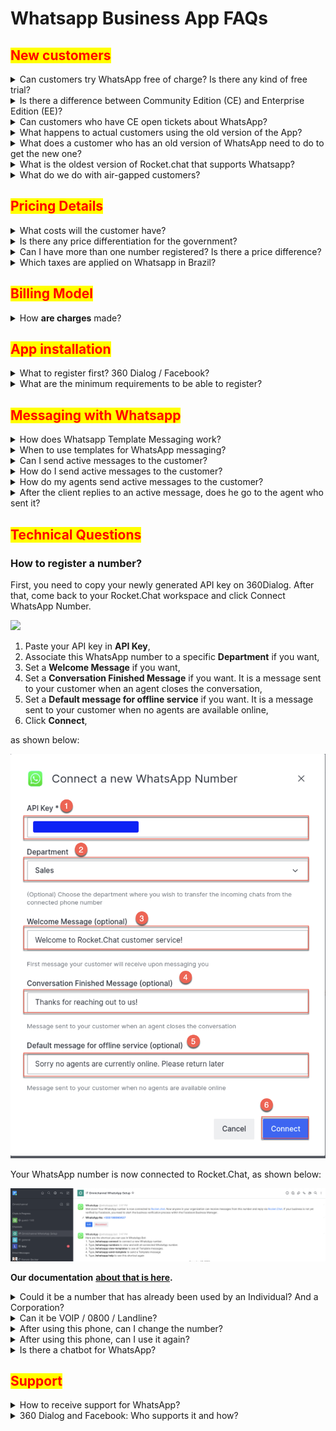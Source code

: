 # Whatsapp Business App FAQs

## <mark style="color:red;">**New customers**</mark>

<details>

<summary>Can customers try WhatsApp free of charge? Is there any kind of free trial?</summary>

Not at the moment. We are working to provide a sandbox to be able to do so.

</details>

<details>

<summary>Is there a difference between Community Edition (CE) and Enterprise Edition (EE)?</summary>

No, there is no differentiation on WhatsApp for CE x EE. All charges incurred for CE will be applied the same way (App fee, number fee, and variable costs). CE users will only be able to do so through our self-service method.\\

</details>

<details>

<summary>Can customers who have CE open tickets about WhatsApp?</summary>

Community workspaces that purchase the app will have access to support for all matters related to WhatsApp. The process should be done normally by opening up a ticket [at Zoho desk](https://desk.rocket.chat/portal/en/signin).

</details>

<details>

<summary>What happens to actual customers using the old version of the App?</summary>

We have a few customers using the old versions. The payment of $59 will be the same for these customers until the end of the contract. After that, the current policy applies, and for 1 number the new price will be $78. This price already includes taxes.

</details>

<details>

<summary>What does a customer who has an old version of WhatsApp need to do to get the new one?</summary>

Existing customers should click on uninstall button on the Marketplace panel. Before that, please copy the API KEY and then paste it onto the app after installing it.\\

</details>

<details>

<summary>What is the oldest version of Rocket.chat that supports Whatsapp?</summary>

`3.14.0`

</details>

<details>

<summary>What do we do with air-gapped customers?</summary>

We won’t be able to serve air-gapped customers because the necessity to connect with the 360Dialog proxy is needed to have access to the WhatsApp Business API.

</details>

## <mark style="color:red;">**Pricing Details**</mark>

<details>

<summary>What costs will the customer have?</summary>

There will be 3 types of costs. App fee ($39/mo), 360dialog's monthly fee ($39/mobile number/mo) + Facebook costs per template message used (variable depending on volume). Rocket.Chat does not charge any mark-up on variable costs. This price already includes taxes.

<img src="https://lh6.googleusercontent.com/lkoBbHYszMzb__VE_NgGjQ6iqGG7ZJclm5h8_pmAp6CGBAnjAEdbYRQFLSRxS81wb7lDOZB3xjew-bc3aZMsvGN4sEb8Kh09TtITauPm9YX809Z6ae2c82gM1hjvsV1lZ_Dp1KEH" alt="" data-size="original">

**Understanding 360dialog's fixed monthly fee**

\
Our pricing is based on the monthly license fee per hosted number. Incoming & outgoing WhatsApp Session Messages are always free and unlimited - we never charge any extra cost per session message. The license fee can vary according to the available bandwidth since we have higher tier options for customers that exchange more than 10 messages per second and to partner deal size. If your account will need to process more than 10 messages per second, please reach out to our support team. We never charge any extra cost per Outgoing Template Messages, the WhatsApp fees are only passed through.

**Facebook Current Pricing (until January 31st, 2022) and New Facebook Pricing (starting February 1st, 2022): Conversation-based Pricing** [**can be found here**](https://docs.360dialog.com/useful/how-much-does-it-cost-to-have-a-whatsapp-business-api-account-with-360dialog)

\_\_

_Facebook Current Pricing (until January 31st, 2022)_

Template messages (business-initiated) sent through your WhatsApp Business Account are charged according to a tiered pricing model. If your customer initiates messaging with you, WhatsApp will not charge you for any messages (including Templated Messages) that you send to that customer for up to 24 hours following the last message that that customer sends to you ("Customer Care Window"). Any additional message you send to that customer beyond the Customer Care Window must be a Templated Message

**Facebook Pricing**

_The prices listed below are effective until February 1, 2022. After that, conversation-based pricing rates apply._

**Pricing Rules**

* “Message template” has the meaning detailed in our Documentation. “Templated message” means a message sent using a message template, in compliance with Facebook’s terms and policies.
* All prices are set forth in the List Price Schedule below and will apply to Templated Messages sent on or after the effective date indicated in the List Price Schedule.
* Facebook will determine the price of each delivered Templated Message based upon the country code of the message recipient and the volume of Templated Messages delivered in a calendar month to a given country or region. Templated Message volume will not be aggregated across countries or regions or different Whatsapp Business API’s.
* The price charged for each delivered Templated Message will be the price effective at the time you send the Templated Message.
* Charges are applicable for each Templated Message that is delivered within 30 days after being sent. Charges will not be applicable for Templated Messages that were delivered more than 30 days after it was sent. We determine that a message has been delivered when WhatsApp servers process a delivery receipt for the sent message\*\*.\*\*
* If your customer initiates messaging with you, we will not charge you for any messages (including Templated Messages) that you send to that customer for up to 24 hours following the last message that that customer sends to you ("Customer Care Window"). Any additional message you send to that customer beyond the Customer Care Window must be a Templated Message, for which we will charge you as set forth in our rate card.
* Facebook will have the right to update this rate card on a monthly basis, and changes will take effect the first day of the calendar month following such changes.
* The WhatsApp Business Solution may not be used to send messages to or from the following countries and regions: Crimea, Cuba, Iran, North Korea, and Syria.

**Cost per Message in USD**

To see the entire list of the countries and the complete pricing range, please visit this page.

New Facebook Pricing (starting February 1st, 2022): Conversation-based Pricing The main change going into effect on February 1st is that now instead of only paying for used template messages. Facebook will start charging for each and every conversation. Also, you can send as many messages as you want in a 24-hour session, even if the customer doesn't respond.

**How It Works**

In conversation-based Pricing, WhatsApp Business API conversations fall into two categories that are priced differently:

* User-initiated, like customer care and general support inquiries
* Business-initiated, like post-purchase notifications

All conversations are measured in 24-hour increments, or "sessions", that start whenever the first message is delivered by a business. The first message can be initiated by the business (business-initiated) or a business reply within 24 hours of a user message (user-initiated). A user is defined as the person or entity with whom the business is messaging.

Charges for conversations are based on the user’s phone number. Rates for business-initiated conversations and user-initiated conversations vary by market (country or region). See Rates below.

**Free Tier Conversations**

The first 1,000 conversations each month will be free, so your business can start to build experiences your customers will love before having to pay. Each WABA gets 1,000 free tier conversations. Free tier conversations can be business-initiated or user-initiated\*\*.\*\*

**Free Entry Points Conversations**

Conversations will not be charged when users message businesses using call-to-action buttons on Ads that click to WhatsApp or a Facebook Page CTA. Free entry point conversations can only be user-initiated. Only the first conversation that starts from the entry point is free of charge. Subsequent conversations with the user are charged.

Standard pricing will apply for Ads that Click to WhatsApp. The conversation that initiates from the ad is free, but not the ad itself.

**Detailed pricing and examples can be found** [**on this link**](https://developers.facebook.com/docs/whatsapp/pricing/conversationpricing?locale=en\_US)**.**

</details>

<details>

<summary>Is there any price differentiation for the government?</summary>

Government Agencies must get approval from Facebook before creating any WhatsApp Business accounts. Please note that this process can take up to 60 days and will generate extra costs. To start the Government WABA Application process, please send the information requested in the form below. Then, a member of our team will reach out to you with the next steps. Anybody involved (partner, business, or government agency) can fill out the form. If needed, extra information will be requested by the team member responsible for the process.

[**Form Link**](https://marketplace.360dialog.com/government-access-request-form)

</details>

<details>

<summary>Can I have more than one number registered? Is there a price difference?</summary>

Yes, you can have more than one number but there isn’t a difference based on the number of numbers bought.

</details>

<details>

<summary>Which taxes are applied on Whatsapp in Brazil?</summary>

The 78$ price already includes taxes<mark style="color:red;">**.**</mark>

</details>

## <mark style="color:red;">Billing Model</mark>

<details>

<summary>How <strong>are charges</strong> made?</summary>

Trying to provide a better experience to our customers, Rocket.Chat will be responsible for sending a single invoice with any other charges that may be due Rocket.Chat.

</details>

## <mark style="color:red;">**App installation**</mark>

<details>

<summary>What to register first? 360 Dialog / Facebook?</summary>

The process starts at Rocket.Chat, after installing the App, the user is guided through all the steps. The 360D account will be created, the phone number will be sent and if all goes well, the number will be set up and ready for production in less than 10 minutes. It is also important for the customer to have a Facebook Business Manager account in the company's name. Check the signup documentation for details on this link.

</details>

<details>

<summary>What are the minimum requirements to be able to register?</summary>

A Facebook Business Manager account and a valid phone number capable of receiving calls or SMS.

</details>

## <mark style="color:red;">**Messaging with Whatsapp**</mark>

<details>

<summary>How does Whatsapp Template Messaging work?</summary>

Template messages must be submitted to Facebook for review before they are available to use. It is Facebook that reviews each template and checks that each message complies with their WhatsApp API guidelines

</details>

<details>

<summary>When to use templates for WhatsApp messaging?</summary>

If a customer initiates messaging with you, Facebook will not charge you for any WhatsApp messages (including Templated Messages) that you send to that customer for up to 24 hours following the last message that the customer sends to you ("Customer Care Window"). Any message you send to your customers beyond the Customer Care Window must be a Template Message. WhatsApp does not charge for incoming messages from the customer side or outgoing messages from the company side as long as they are sent within the 24-hour time window. To use a message template, WhatsApp wants to approve each message template to avoid spam. Once WhatsApp has approved your template, you can use the message template to send notifications. Templates use placeholder values that can be replaced with dynamic content inside double curly braces when the message is sent. Think of template messages as a conversation starter in a two-way conversation<mark style="color:red;">**.**</mark>

**Cost of WhatsApp Template Messages**

Template messages are subject to a WhatsApp country-specific price list and will be charged 1:1 to the customer without surcharge.\
Examples and approval tips [can be found on this link](https://docs.360dialog.com/whatsapp-api/whatsapp-api/template-messaging).

</details>

<details>

<summary>Can I send active messages to the customer?</summary>

Yes, but be aware of the details. If a customer initiates messaging with you, Facebook will not charge you for any WhatsApp messages (including Templated Messages) that you send to that customer for up to 24 hours following the last message that the customer sends to you ("Customer Care Window"). Any message you send to your customers beyond the Customer Care Window must be a Template Message. WhatsApp does not charge for incoming messages from the customer side or outgoing messages from the company side as long as they are sent within the 24-hour time window. [More info here](https://docs.360dialog.com/whatsapp-api/whatsapp-api/template-messaging).

</details>

<details>

<summary>How do I send active messages to the customer?</summary>

You should do that through template messages as explained above.

</details>

<details>

<summary>How do my agents send active messages to the customer?</summary>

You should do that through template messages as explained above.

</details>

<details>

<summary>After the client replies to an active message, does he go to the agent who sent it?</summary>

It depends on your current Omnichannel setup as it can be redirected to a specific department or if it’s public. The message will go to the agent who sent it as long as the agent is active, if not it will be redirected to an active agent. See our documentation. [Link](https://developer.rocket.chat/reference/api/rest-api/endpoints/apps-endpoints/whatsapp-endpoints)

</details>

## <mark style="color:red;">**Technical Questions**</mark>

### **How to register a number?**

First, you need to copy your newly generated API key on 360Dialog. After that, come back to your Rocket.Chat workspace and click Connect WhatsApp Number.

![](https://lh4.googleusercontent.com/80y-QCgnInHMUybqmPGzzc-ioZxhBIYxjjW1dCh8J4BPDbor-TKxmjoGFtea4WWS3eU3\_kqcpXn9g5w78voaoPYrF4u1j9qnYfAsSF1a\_-K8\_94jzLkCaNzalLstoR6I-agqG7Hd)

1. Paste your API key in **API Key**,
2. Associate this WhatsApp number to a specific **Department** if you want,
3. Set a **Welcome Message** if you want,
4. Set a **Conversation Finished Message** if you want. It is a message sent to your customer when an agent closes the conversation,
5. Set a **Default message for offline service** if you want. It is a message sent to your customer when no agents are available online,
6. Click **Connect**,

as shown below:

![](<../../.gitbook/assets/image (450).png>)

Your WhatsApp number is now connected to Rocket.Chat, as shown below:

![](<../../.gitbook/assets/image (992).png>)

**Our documentation** [**about that is here**](https://docs.rocket.chat/guides/app-guides/omnichannel-apps/whatsapp/whatsapp-configuration/whatsapp-omnichannel-setup/connect-whatsapp-number-to-your-workspace)**.**

<details>

<summary>Could it be a number that has already been used by an Individual? And a Corporation?</summary>

Yes, but the number submitted must be a new number that has never been used before as an API. If the customer wants to port their number from another broker, 360D provides this service but it doesn't work through the regular submission form available via the setup channel. It is important to remember that once a number is used as an API, it cannot be used again.

</details>

<details>

<summary>Can it be VOIP / 0800 / Landline?</summary>

Yes, all of them. You can choose whether you prefer to receive the code by call or SMS. So, in the case of a landline, you can choose the call. In general, those 0800 lines have an audible response unit (ARU) to distribute the service to the best sector. Also, we suggest disabling it when you receive the call or configuring it so that the call reaches a functional line.

</details>

<details>

<summary>After using this phone, can I change the number?</summary>

In fact, you can't exactly change the number. What you can do is register a new number and then delete the old one.

</details>

<details>

<summary>After using this phone, can I use it again?</summary>

A number can only be registered once in the API. If you need, you can migrate to another vendor. But if the number is excluded, it becomes infeasible.

</details>

<details>

<summary>Is there a chatbot for WhatsApp?</summary>

One of Rocket.Chat’s strength is its integration flexibility capabilities. Meaning that a variety of chatbot solutions can now be natively integrated into Rocket.Chat’s Omnichannel and offer automated service on the WhatsApp for Business channel. Bring the power of chatbot automation to Rocket.Chat and provide personalized experiences for your customers in the world's most popular instant messaging app.

</details>

## <mark style="color:red;">**Support**</mark>

<details>

<summary>How to receive support for WhatsApp?</summary>

All issues regarding WhatsApp should be dealt with directly with Rocket.Chat. Our support team will be responsible for any contact with 360Dialog or Facebook if needed.

</details>

<details>

<summary>360 Dialog and Facebook: Who supports it and how?</summary>

The customer will have an account with 360dialog, but Rocket.Chat is the one providing the service and billing so the first point of contact should always be us following the guidelines mentioned above.

</details>
